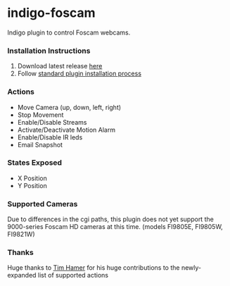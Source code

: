 indigo-foscam
=============

Indigo plugin to control Foscam webcams.

### Installation Instructions

1. Download latest release [here](https://github.com/discgolfer1138/indigo-foscam/releases)
2. Follow [standard plugin installation process](http://www.perceptiveautomation.com/wiki/doku.php?id=indigo_6_documentation:getting_started#installing_plugins_and_configuring_plugin_settings_pro_only_feature)

### Actions

- Move Camera (up, down, left, right)
- Stop Movement
- Enable/Disable Streams
- Activate/Deactivate Motion Alarm
- Enable/Disable IR leds
- Email Snapshot

### States Exposed

- X Position
- Y Position

### Supported Cameras

Due to differences in the cgi paths, this plugin does not yet support the 9000-series Foscam HD cameras at this time. (models FI9805E, FI9805W, FI9821W)

### Thanks

Huge thanks to [Tim Hamer](https://github.com/tim-hamer) for his huge contributions to the newly-expanded list of supported actions
